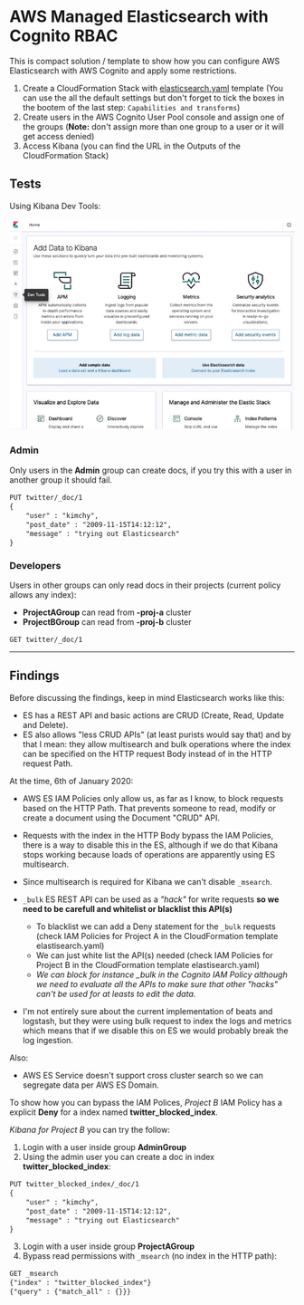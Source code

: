 # AWS Managed Elasticsearch with Cognito RBAC

This is compact solution / template to show how you can configure AWS Elasticsearch with AWS Cognito and apply some restrictions.

1. Create a CloudFormation Stack with [elasticsearch.yaml](./elasticsearch.yaml) template (You can use the all the default settings but don't forget to tick the boxes in the bootem of the last step: `Capabilities and transforms`)
2. Create users in the AWS Cognito User Pool console and assign one of the groups (**Note:** don't assign more than one group to a user or it will get access denied)
3. Access Kibana (you can find the URL in the Outputs of the CloudFormation Stack)

## Tests

Using Kibana Dev Tools:

![picture](images/kibana_devtools.jpg)

### Admin

Only users in the **Admin** group can create docs, if you try this with a user in another group it should fail.

```
PUT twitter/_doc/1
{
    "user" : "kimchy",
    "post_date" : "2009-11-15T14:12:12",
    "message" : "trying out Elasticsearch"
}
```

### Developers

Users in other groups can only read docs in their projects (current policy allows any index):

* **ProjectAGroup** can read from **-proj-a** cluster
* **ProjectBGroup** can read from **-proj-b** cluster

```
GET twitter/_doc/1
```

---

## Findings

Before discussing the findings, keep in mind Elasticsearch works like this:

* ES has a REST API and basic actions are CRUD (Create, Read, Update and Delete).
* ES also allows "less CRUD APIs" (at least purists would say that) and by that I mean: they allow multisearch and bulk operations where the index can be specified on the HTTP request Body instead of in the HTTP request Path.

At the time, 6th of January 2020:

* AWS ES IAM Policies only allow us, as far as I know, to block requests based on the HTTP Path. That prevents someone to read, modify or create a document using the Document "CRUD" API.
* Requests with the index in the HTTP Body bypass the IAM Policies, there is a way to disable this in the ES, although if we do that Kibana stops working because loads of operations are apparently using ES multisearch.
* Since multisearch is required for Kibana we can't disable `_msearch`.
* `_bulk` ES REST API can be used as a _"hack"_ for write requests **so we need to be carefull and whitelist or blacklist this API(s)**
    * To blacklist we can add a Deny statement for the `_bulk` requests (check IAM Policies for Project A in the CloudFormation template elastisearch.yaml)
    * We can just white list the API(s) needed (check IAM Policies for Project B in the CloudFormation template elastisearch.yaml)
    * *We can block for instance _bulk in the Cognito IAM Policy although we need to evaluate all the APIs to make sure that other "hacks" can't be used for at leasts to edit the data.*

* I'm not entirely sure about the current implementation of beats and logstash, but they were using bulk request to index the logs and metrics which means that if we disable this on ES we would probably break the log ingestion.

Also:

* AWS ES Service doesn't support cross cluster search so we can segregate data per AWS ES Domain.

To show how you can bypass the IAM Polices, _Project B_ IAM Policy has a explicit **Deny** for a index named **twitter_blocked_index**.

_Kibana for Project B_ you can try the follow:

1. Login with a user inside group **AdminGroup**
2. Using the admin user you can create a doc in index **twitter_blocked_index**:

```
PUT twitter_blocked_index/_doc/1
{
    "user" : "kimchy",
    "post_date" : "2009-11-15T14:12:12",
    "message" : "trying out Elasticsearch"
}
```

3. Login with a user inside group **ProjectAGroup**
4. Bypass read permissions with `_msearch` (no index in the HTTP path):

```
GET _msearch
{"index" : "twitter_blocked_index"}
{"query" : {"match_all" : {}}}
```